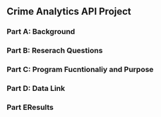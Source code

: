 ## Crime Analytics API Project

### Part A: Background

### Part B: Reserach Questions

### Part C: Program Fucntionaliy and Purpose

### Part D: Data Link

### Part EResults 

